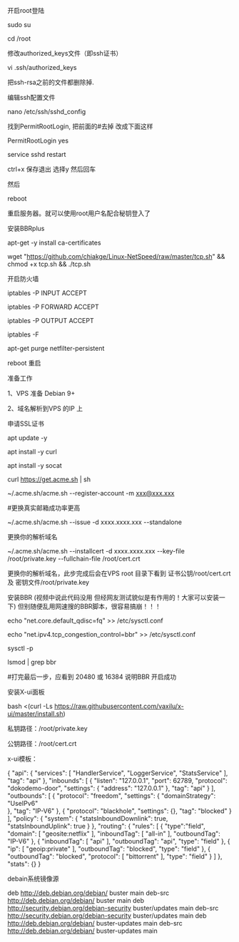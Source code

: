 开启root登陆

sudo su

cd /root

修改authorized_keys文件（即ssh证书）

vi .ssh/authorized_keys

把ssh-rsa之前的文件都删除掉.

编辑ssh配置文件

nano /etc/ssh/sshd_config

找到PermitRootLogin, 把前面的#去掉 改成下面这样

PermitRootLogin yes

service sshd restart

ctrl+x 保存退出 选择y 然后回车

然后

reboot

重启服务器。就可以使用root用户名配合秘钥登入了

安装BBRplus

apt-get -y install ca-certificates

wget "https://github.com/chiakge/Linux-NetSpeed/raw/master/tcp.sh" && chmod +x tcp.sh && ./tcp.sh


开启防火墙

iptables -P INPUT ACCEPT

iptables -P FORWARD ACCEPT

iptables -P OUTPUT ACCEPT

iptables -F

apt-get purge netfilter-persistent

reboot 重启


准备工作

1、VPS 准备 Debian 9+

2、域名解析到VPS 的IP 上

申请SSL证书

apt update -y

apt install -y curl

apt install -y socat

curl https://get.acme.sh | sh

~/.acme.sh/acme.sh --register-account -m xxx@xxx.xxx

#更换真实邮箱成功率更高

~/.acme.sh/acme.sh --issue -d xxxx.xxxx.xxx --standalone

更换你的解析域名

~/.acme.sh/acme.sh --installcert -d xxxx.xxxx.xxx --key-file /root/private.key --fullchain-file /root/cert.crt

更换你的解析域名，此步完成后会在VPS root 目录下看到
证书公钥/root/cert.crt 及 密钥文件/root/private.key

安装BBR (视频中说此代码没用 但经网友测试貌似是有作用的！大家可以安装一下)
但别随便乱用网速搜的BBR脚本，很容易搞崩！！！

echo "net.core.default_qdisc=fq" >> /etc/sysctl.conf

echo "net.ipv4.tcp_congestion_control=bbr" >> /etc/sysctl.conf

sysctl -p

lsmod | grep bbr

#打完最后一步，应看到 20480 或 16384 说明BBR 开启成功

安装X-ui面板

bash <(curl -Ls https://raw.githubusercontent.com/vaxilu/x-ui/master/install.sh)

私钥路径：/root/private.key

公钥路径：/root/cert.crt

x-ui模板：

{
  "api": {
    "services": [
      "HandlerService",
      "LoggerService",
      "StatsService"
    ],
    "tag": "api"
  },
  "inbounds": [
    {
      "listen": "127.0.0.1",
      "port": 62789,
      "protocol": "dokodemo-door",
      "settings": {
        "address": "127.0.0.1"
      },
      "tag": "api"
    }
  ],
  "outbounds": [
      {
      "protocol": "freedom",
      "settings": {
         "domainStrategy": "UseIPv6"         
       },
      "tag": "IP-V6"
    },
    {
      "protocol": "blackhole",
      "settings": {},
      "tag": "blocked"
    }
  ],
  "policy": {
    "system": {
      "statsInboundDownlink": true,
      "statsInboundUplink": true
    }
  },
  "routing": {
    "rules": [
      {
        "type":"field",
        "domain": [
          "geosite:netflix"
        ],
        "inboundTag":  [
          "all-in"
         ],
        "outboundTag": "IP-V6"
      },
      {
        "inboundTag": [
          "api"
        ],
        "outboundTag": "api",
        "type": "field"
      },
      {
        "ip": [
          "geoip:private"
        ],
        "outboundTag": "blocked",
        "type": "field"
      },
      {
        "outboundTag": "blocked",
        "protocol": [
          "bittorrent"
        ],
        "type": "field"
      }
    ]
  },
  "stats": {}
}


debain系统镜像源

deb http://deb.debian.org/debian/ buster main
deb-src http://deb.debian.org/debian/ buster main
deb http://security.debian.org/debian-security buster/updates main
deb-src http://security.debian.org/debian-security buster/updates main
deb http://deb.debian.org/debian/ buster-updates main
deb-src http://deb.debian.org/debian/ buster-updates main

